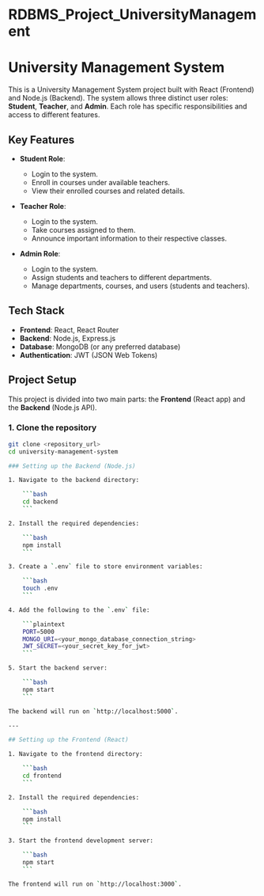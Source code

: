 # RDBMS_Project_UniversityManagement

# University Management System

This is a University Management System project built with React (Frontend) and Node.js (Backend). The system allows three distinct user roles: **Student**, **Teacher**, and **Admin**. Each role has specific responsibilities and access to different features. 

## Key Features

- **Student Role**:  
  - Login to the system.
  - Enroll in courses under available teachers.
  - View their enrolled courses and related details.
  
- **Teacher Role**:  
  - Login to the system.
  - Take courses assigned to them.
  - Announce important information to their respective classes.
  
- **Admin Role**:  
  - Login to the system.
  - Assign students and teachers to different departments.
  - Manage departments, courses, and users (students and teachers).

## Tech Stack

- **Frontend**: React, React Router
- **Backend**: Node.js, Express.js
- **Database**: MongoDB (or any preferred database)
- **Authentication**: JWT (JSON Web Tokens)

## Project Setup

This project is divided into two main parts: the **Frontend** (React app) and the **Backend** (Node.js API).

### 1. Clone the repository

```bash
git clone <repository_url>
cd university-management-system

### Setting up the Backend (Node.js)

1. Navigate to the backend directory:

    ```bash
    cd backend
    ```

2. Install the required dependencies:

    ```bash
    npm install
    ```

3. Create a `.env` file to store environment variables:

    ```bash
    touch .env
    ```

4. Add the following to the `.env` file:

    ```plaintext
    PORT=5000
    MONGO_URI=<your_mongo_database_connection_string>
    JWT_SECRET=<your_secret_key_for_jwt>
    ```

5. Start the backend server:

    ```bash
    npm start
    ```

The backend will run on `http://localhost:5000`.

---

## Setting up the Frontend (React)

1. Navigate to the frontend directory:

    ```bash
    cd frontend
    ```

2. Install the required dependencies:

    ```bash
    npm install
    ```

3. Start the frontend development server:

    ```bash
    npm start
    ```

The frontend will run on `http://localhost:3000`.
